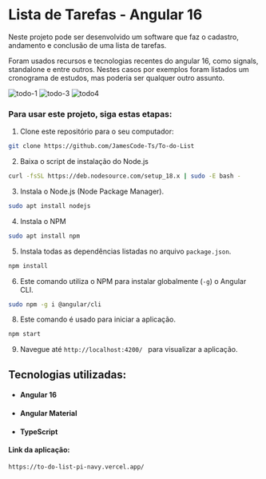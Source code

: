# Lista de Tarefas - Angular 16

Neste projeto pode ser desenvolvido um software que faz o cadastro, andamento e conclusão de uma lista de tarefas.

Foram usados recursos e tecnologias recentes do angular 16, como signals, standalone e entre outros.
Nestes casos por exemplos foram listados um cronograma de estudos, mas poderia ser qualquer outro assunto.

![todo-1](https://github.com/JamesCode-Ts/To-do-List/assets/63932833/508b20f6-f178-4766-9491-24a1f15c4d5e)
![todo-3](https://github.com/JamesCode-Ts/To-do-List/assets/63932833/218c7160-184b-498c-bea8-f6a6be83c45b)
![todo4](https://github.com/JamesCode-Ts/To-do-List/assets/63932833/5520c4b5-3103-4f25-adae-09bb4bfb3317)




### Para usar este projeto, siga estas etapas:

1. Clone este repositório para o seu computador:

```bash
git clone https://github.com/JamesCode-Ts/To-do-List
```

2. Baixa o script de instalação do Node.js

```bash
curl -fsSL https://deb.nodesource.com/setup_18.x | sudo -E bash -
```

3. Instala o Node.js (Node Package Manager).
```bash
sudo apt install nodejs
```

4. Instala o NPM
```bash
sudo apt install npm
```

5. Instala todas as dependências listadas no arquivo `package.json`. 
```bash
npm install
```
6. Este comando utiliza o NPM para instalar globalmente (`-g`) o Angular CLI.
```bash
sudo npm -g i @angular/cli
```
8. Este comando é usado para iniciar a aplicação. 

```bash
npm start
```

9. Navegue até ```http://localhost:4200/ ``` para visualizar a aplicação.


## Tecnologias utilizadas:

* #### Angular 16

* #### Angular Material

* #### TypeScript




  
 #### Link da aplicação:
 ```bash
https://to-do-list-pi-navy.vercel.app/
```




